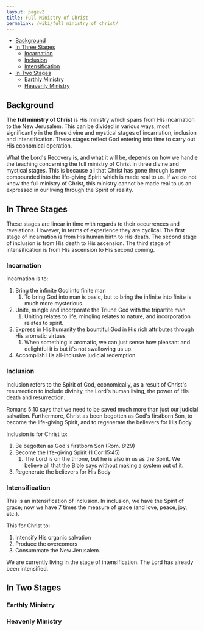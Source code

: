 ```yaml
---
layout: pagev2
title: Full Ministry of Christ
permalink: /wiki/full_ministry_of_christ/
---
```

- [Background](#background)
- [In Three Stages](#in-three-stages)
  - [Incarnation](#incarnation)
  - [Inclusion](#inclusion)
  - [Intensification](#intensification)
- [In Two Stages](#in-two-stages)
  - [Earthly Ministry](#earthly-ministry)
  - [Heavenly Ministry](#heavenly-ministry)

## Background

The **full ministry of Christ** is His ministry which spans from His incarnation to the New Jerusalem. This can be divided in various ways, most significantly in the three divine and mystical stages of incarnation, inclusion and intensification. These stages reflect God entering into time to carry out His economical operation.

What the Lord's Recovery is, and what it will be, depends on how we handle the teaching concerning the full ministry of Christ in three divine and mystical stages. This is because all that Christ has gone through is now compounded into the life-giving Spirit which is made real to us. If we do not know the full ministry of Christ, this ministry cannot be made real to us an expressed in our living through the Spirit of reality.

## In Three Stages

These stages are linear in time with regards to their occurrences and revelations. However, in terms of experience they are cyclical. The first stage of incarnation is from His human birth to His death. The second stage of inclusion is from His death to His ascension. The third stage of intensification is from His ascension to His second coming.

### Incarnation

Incarnation is to: 

1. Bring the infinite God into finite man
   1. To bring God into man is basic, but to bring the infinite into finite is much more mysterious.
2. Unite, mingle and incorporate the Triune God with the tripartite man
   1. Uniting relates to life, mingling relates to nature, and incorporation relates to spirit. 
3. Express in His humanity the bountiful God in His rich attributes through His aromatic virtues
   1. When something is aromatic, we can just sense how pleasant and delightful it is but it's not swallowing us up.
4. Accomplish His all-inclusive judicial redemption.

### Inclusion

Inclusion refers to the Spirit of God, economically, as a result of Christ's resurrection to include divinity, the Lord's human living, the power of His death and resurrection.

Romans 5:10 says that we need to be saved much more than just our judicial salvation. Furthermore, Christ as been begotten as God's firstborn Son, to become the life-giving Spirit, and to regenerate the believers for His Body.

Inclusion is for Christ to:
1. Be begotten as God's firstborn Son (Rom. 8:29)
2. Become the life-giving Spirit (1 Cor 15:45)
   1. The Lord is on the throne, but he is also in us as the Spirit. We believe all that the Bible says without making a system out of it.
3. Regenerate the believers for His Body

### Intensification

This is an intensification of inclusion. In inclusion, we have the Spirit of grace; now we have 7 times the measure of grace (and love, peace, joy, etc.). 

This for Christ to:
1. Intensify His organic salvation
2. Produce the overcomers
3. Consummate the New Jerusalem.

We are currently living in the stage of intensification. The Lord has already been intensified.

## In Two Stages

### Earthly Ministry

### Heavenly Ministry